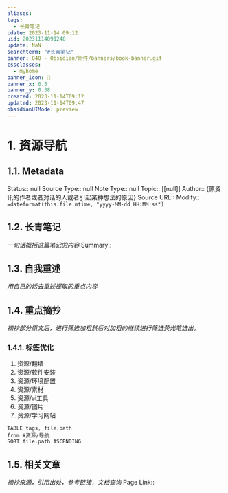 ```yaml
---
aliases: 
tags:
  - 长青笔记
cdate: 2023-11-14 09:12
uid: 20231114091248
update: NaN
searchterm: "#长青笔记"
banner: 040 - Obsidian/附件/banners/book-banner.gif
cssclasses:
  - myhome
banner_icon: 💌
banner_x: 0.5
banner_y: 0.38
created: 2023-11-14T09:12
updated: 2023-11-14T09:47
obsidianUIMode: preview
---
```


# 1. 资源导航

## 1.1. Metadata

Status:: null
Source Type:: null
Note Type:: null
Topic:: [[null]]
Author:: {原资讯的作者或者对话的人或者引起某种想法的原因}
Source URL::
Modify:: `=dateformat(this.file.mtime, "yyyy-MM-dd HH:MM:ss")`

## 1.2. 长青笔记

_一句话概括这篇笔记的内容_
Summary::

## 1.3. 自我重述

_用自己的话去重述提取的重点内容_


## 1.4. 重点摘抄

_摘抄部分原文后，进行筛选加粗然后对加粗的继续进行筛选荧光笔选出。_

### 1.4.1. 标签优化
1. 资源/翻墙
2. 资源/软件安装
3. 资源/环境配置
4. 资源/素材
5. 资源/ai工具
6. 资源/图片
7. 资源/学习网站

```dataview
TABLE tags, file.path
from #资源/导航 
SORT file.path ASCENDING
```
## 1.5. 相关文章

_摘抄来源，引用出处，参考链接，文档查询_
Page Link::


